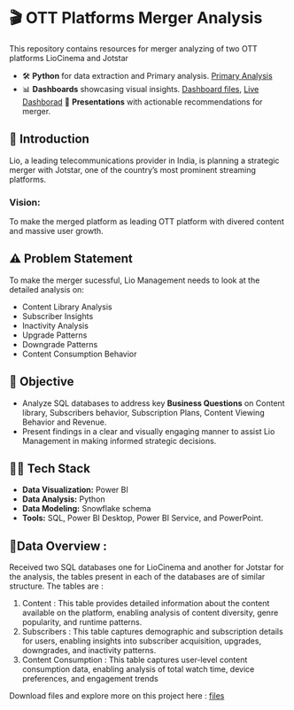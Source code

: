 # 🎬 OTT Platforms Merger Analysis 

This repository contains resources for merger analyzing of two OTT platforms LioCinema and Jotstar

- 🛠️ **Python** for data extraction and Primary analysis. [Primary Analysis](https://github.com/PunamGodugula/OTT-Merger/tree/main/Python%20files)
- 📊 **Dashboards** showcasing visual insights. [Dashboard files](https://github.com/PunamGodugula/OTT-Merger/tree/main/PowerBI%20Dashboard), [Live Dashborad](https://app.powerbi.com/view?r=eyJrIjoiOTQ2MjNiOTAtMTYzYy00YTNmLWEyYzAtM2M2NTNmOGMxOTM5IiwidCI6ImM2ZTU0OWIzLTVmNDUtNDAzMi1hYWU5LWQ0MjQ0ZGM1YjJjNCJ9&pageName=66003f1609d930b3aabc)
📑 **Presentations** with actionable recommendations for merger.  

## 📝 Introduction  
Lio, a leading telecommunications provider in India, is planning a strategic merger with Jotstar, one of the country’s most prominent streaming platforms.

### Vision:  
To make the merged platform as leading OTT platform with divered content and massive user growth.

## ⚠️ Problem Statement  
 To make the merger sucessful, Lio Management needs to look at the detailed analysis on:

- Content Library Analysis 
- Subscriber Insights
- Inactivity Analysis
- Upgrade Patterns
- Downgrade Patterns
- Content Consumption Behavior

## 🎯 Objective  
- Analyze SQL databases to address key **Business Questions** on Content library, Subscribers behavior, Subscription Plans, Content Viewing Behavior and Revenue.  
- Present findings in a clear and visually engaging manner to assist Lio Management in making informed strategic decisions.  

## 👩‍💻 Tech Stack  
- **Data Visualization:** Power BI  
- **Data Analysis:** Python  
- **Data Modeling:** Snowflake schema  
- **Tools:**  SQL, Power BI Desktop, Power BI Service, and PowerPoint.

## 🫙Data Overview :
Received two SQL databases one for LioCinema and another for Jotstar for the analysis, the tables present in each of the databases are of similar structure.
The tables are :
1. Content : This table provides detailed information about the content available on the platform, enabling analysis of content diversity, genre popularity, and runtime patterns.
2. Subscribers : This table captures demographic and subscription details for users, enabling insights into subscriber acquisition, upgrades, downgrades, and inactivity patterns.
3. Content Consumption :  This table captures user-level content consumption data, enabling analysis of total watch time, device preferences, and engagement trends

Download files and explore more on this project here : [files](https://codebasics.io/challenge/codebasics-resume-project-challenge#uploadSuccess17)

